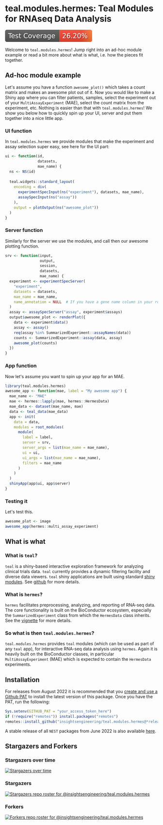 # teal.modules.hermes: Teal Modules for RNAseq Data Analysis

<!-- start badges -->
[![Code Coverage](https://raw.githubusercontent.com/insightsengineering/teal.modules.hermes/_xml_coverage_reports/data/main/badge.svg)](https://raw.githubusercontent.com/insightsengineering/teal.modules.hermes/_xml_coverage_reports/data/main/coverage.xml)
<!-- end badges -->

Welcome to `teal.modules.hermes`! Jump right into an ad-hoc module example or read a bit more about what is what, i.e. how the pieces fit together.

## Ad-hoc module example

Let's assume you have a function `awesome_plot()` which takes a count matrix and makes an awesome plot out of it. Now you would like to make a Shiny app where you can filter patients, samples, select the experiment out of your `MultiAssayExperiment` (MAE), select the count matrix from the experiment, etc.
Nothing is easier than that with `teal.modules.hermes`!
We show you below how to quickly spin up your UI, server and put them together into a nice little app.

### UI function

In `teal.modules.hermes` we provide modules that make the experiment and assay
selection super easy, see here for the UI part:

```r
ui <- function(id,
               datasets,
               mae_name) {
  ns <- NS(id)

  teal.widgets::standard_layout(
    encoding = div(
      experimentSpecInput(ns("experiment"), datasets, mae_name),
      assaySpecInput(ns("assay"))
    ),
    output = plotOutput(ns("awesome_plot"))
  )
}
```

### Server function

Similarly for the server we use the modules, and call then our awesome plotting function.

```r
srv <- function(input,
                output,
                session,
                datasets,
                mae_name) {
  experiment <- experimentSpecServer(
    "experiment",
    datasets = datasets,
    mae_name = mae_name,
    name_annotation = NULL  # If you have a gene name column in your rowData, can specify here.
  )
  assay <- assaySpecServer("assay", experiment$assays)
  output$awesome_plot <- renderPlot({
    data <- experiment$data()
    assay <- assay()
    req(assay %in% SummarizedExperiment::assayNames(data))
    counts <- SummarizedExperiment::assay(data, assay)
    awesome_plot(counts)
  })
}
```

### App function

Now let's assume you want to spin up your app for an MAE.

```r
library(teal.modules.hermes)
awesome_app <- function(mae, label = "My awesome app") {
  mae_name <- "MAE"
  mae <- hermes::lapply(mae, hermes::HermesData)
  mae_data <- dataset(mae_name, mae)
  data <- teal_data(mae_data)
  app <- init(
    data = data,
    modules = root_modules(
      module(
        label = label,
        server = srv,
        server_args = list(mae_name = mae_name),
        ui = ui,
        ui_args = list(mae_name = mae_name),
        filters = mae_name
      )
    )
  )
  shinyApp(app$ui, app$server)
}
```

### Testing it

Let's test this.

```r
awesome_plot <- image
awesome_app(hermes::multi_assay_experiment)
```

## What is what

### What is `teal`?

`teal` is a shiny-based interactive exploration framework for analyzing clinical trials data. `teal` currently provides a dynamic filtering facility and diverse data viewers. `teal` shiny applications are built using standard [shiny modules](https://shiny.rstudio.com/articles/modules.html).
See [github](https://insightsengineering.github.io/teal) for more details.

### What is `hermes`?

`hermes` facilitates preprocessing, analyzing, and reporting of RNA-seq data.
The core functionality is built on the BioConductor ecosystem, especially the `SummarizedExperiment` class from which the `HermesData` class inherits.
See the [vignette](https://insightsengineering.github.io/hermes/articles/hermes.html) for more details.

### So what is then `teal.modules.hermes`?

`teal.modules.hermes` provides `teal` modules (which can be used as part of any `teal` app), for interactive RNA-seq data analysis using `hermes`. Again it is heavily built on the BioConductor classes, in particular `MultiAssayExperiment` (MAE) which is expected to contain the `HermesData` experiments.

## Installation

For releases from August 2022 it is recommended that you [create and use a Github PAT](https://docs.github.com/en/github/authenticating-to-github/keeping-your-account-and-data-secure/creating-a-personal-access-token) to install the latest version of this package. Once you have the PAT, run the following:

```r
Sys.setenv(GITHUB_PAT = "your_access_token_here")
if (!require("remotes")) install.packages("remotes")
remotes::install_github("insightsengineering/teal.modules.hermes@*release")
```

A stable release of all `NEST` packages from June 2022 is also available [here](https://github.com/insightsengineering/depository#readme).

## Stargazers and Forkers

### Stargazers over time

[![Stargazers over time](https://starchart.cc/insightsengineering/teal.modules.hermes.svg)](https://starchart.cc/insightsengineering/teal.modules.hermes)

### Stargazers

[![Stargazers repo roster for @insightsengineering/teal.modules.hermes](https://reporoster.com/stars/insightsengineering/teal.modules.hermes)](https://github.com/insightsengineering/teal.modules.hermes/stargazers)

### Forkers

[![Forkers repo roster for @insightsengineering/teal.modules.hermes](https://reporoster.com/forks/insightsengineering/teal.modules.hermes)](https://github.com/insightsengineering/teal.modules.hermes/network/members)
